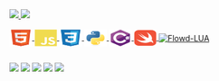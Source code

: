 
<div>
    <a href="https://github.com/flowdgodx">
    <img height="180em" src="https://github-readme-stats.vercel.app/api?username=flowdgodx&show_icons=true&theme=dracula&include_all_commits=true&count_private=true"/>
	<img height="180em" src="https://github-readme-stats.vercel.app/api/top-langs/?username=flowdgodx&layout=compact&langs_count=7&theme=dracula"/>
</div>
  
<div style="display: inline_block"><br>
<img align="center" alt="Flowd-HTML" height="30" width="40" src="https://raw.githubusercontent.com/devicons/devicon/master/icons/html5/html5-original.svg">
	<img align="center" alt="Flowd-Js" height="30" width="40" src="https://raw.githubusercontent.com/devicons/devicon/master/icons/javascript/javascript-plain.svg">
	<img align="center" alt="Flowd-CSS" height="30" width="40" src="https://raw.githubusercontent.com/devicons/devicon/master/icons/css3/css3-original.svg">
	<img align="center" alt="Flowd-PYTHON" height="30" width="40" src="https://raw.githubusercontent.com/devicons/devicon/master/icons/python/python-original.svg">
	<img align="center" alt="Flowd-C#" height="30" width="40" src="https://raw.githubusercontent.com/devicons/devicon/master/icons/csharp/csharp-original.svg">
	<img align="center" alt="Flowd-swift" height="30" width="40" src="https://raw.githubusercontent.com/devicons/devicon/master/icons/swift/swift-original.svg">
	<img align="center" alt="Flowd-LUA" height="30" width="40" src="https://cdn.jsdelivr.net/gh/devicons/devicon/icons/lua/lua-plain-wordmark.svg">
</div>
  
##
  
<div>
	<a href="https://www.youtube.com/@flowdscripts" target="_blank"><img src="https://img.shields.io/badge/YouTube-FF0000?style=for-the-badge&logo=youtube&logoColor=white"></a>
	<a href="https://discord.gg/gb4Z36fGX2" target="_blank"><img src="https://img.shields.io/badge/Discord-7289DA?style=for-the-badge&logo=discord&logoColor=white"></a>
	<a href="https://steamcommunity.com/id/flowdgodx" target="_blank"><img src="https://img.shields.io/badge/Steam-1B2838?style=for-the-badge&logo=steam&logoColor=white"></a>
	<a href="https://paypal.me/flowdx?country.x=PT&locale.x=pt_PT" target="_blank"><img src="https://img.shields.io/badge/PayPal-0070BA?style=for-the-badge&logo=paypal&logoColor=white"></a>
	<a href="https://flowd.tebex.io" target="_blank"><img src="https://img.shields.io/badge/Tebex-184494?style=for-the-badge&logo=tebex&logoColor=white"></a>
</div>
